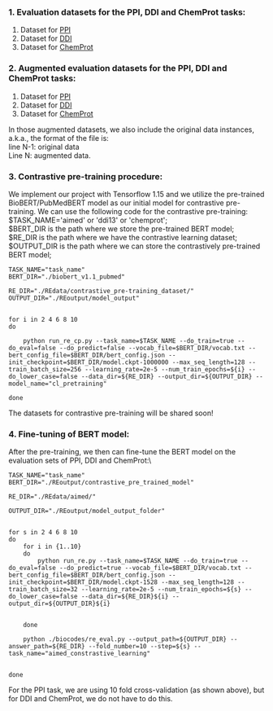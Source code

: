 ### 1. Evaluation datasets for the PPI, DDI and ChemProt tasks: 
1. Dataset for [PPI](https://drive.google.com/file/d/1dn2yDKj7-3SsyKQ5Zm_5sTlLxTCfqQpy/view?usp=sharing)
2. Dataset for [DDI](https://drive.google.com/file/d/1EEtN1LMI-W4iqtsXVfc64v5PsoAEmJad/view?usp=sharing)
3. Dataset for [ChemProt](https://drive.google.com/file/d/1XSieVU673Ey52xSV16pZ7a_8fqBJFd6k/view?usp=sharing)

### 2. Augmented evaluation datasets for the PPI, DDI and ChemProt tasks:
1. Dataset for [PPI](https://drive.google.com/file/d/1GUJdJo-ihl2StJMNNyqrPXvNDyKolaTI/view?usp=sharing)
2. Dataset for [DDI](https://drive.google.com/file/d/1lTo_yk9J0sJuBy-lXiGDx9SqNZ2UjrE8/view?usp=sharing)
3. Dataset for [ChemProt](https://drive.google.com/file/d/1scoGLZAoyM9j9ebvVW9BA1TsjvNO0Xrz/view?usp=sharing)

In those augmented datasets, we also include the original data instances, a.k.a., the format of the file is: \
line N-1: original data\
Line N: augmented data.

### 3. Contrastive pre-training procedure: 
We implement our project with Tensorflow 1.15 and we utilize the pre-trained BioBERT/PubMedBERT model as our initial model for contrastive pre-training. We can use the following code for the contrastive pre-training:
$TASK_NAME='aimed' or 'ddi13' or 'chemprot';\
$BERT_DIR is the path where we store the pre-trained BERT model;\
$RE_DIR is the path where we have the contrastive learning dataset;\
$OUTPUT_DIR is the path where we can store the contrastively pre-trained BERT model;
```
TASK_NAME="task_name"
BERT_DIR="./biobert_v1.1_pubmed"

RE_DIR="./REdata/contrastive_pre-training_dataset/"
OUTPUT_DIR="./REoutput/model_output"


for i in 2 4 6 8 10
do

	python run_re_cp.py --task_name=$TASK_NAME --do_train=true --do_eval=false --do_predict=false --vocab_file=$BERT_DIR/vocab.txt --bert_config_file=$BERT_DIR/bert_config.json --init_checkpoint=$BERT_DIR/model.ckpt-1000000 --max_seq_length=128 --train_batch_size=256 --learning_rate=2e-5 --num_train_epochs=${i} --do_lower_case=false --data_dir=${RE_DIR} --output_dir=${OUTPUT_DIR} --model_name="cl_pretraining"

done

```
The datasets for contrastive pre-training will be shared soon!

### 4. Fine-tuning of BERT model:
After the pre-training, we then can fine-tune the BERT model on the evaluation sets of PPI, DDI and ChemProt:\
```
TASK_NAME="task_name"
BERT_DIR="./REoutput/contrastive_pre_trained_model"

RE_DIR="./REdata/aimed/"

OUTPUT_DIR="./REoutput/model_output_folder"


for s in 2 4 6 8 10
do
	for i in {1..10}
	do
		python run_re.py --task_name=$TASK_NAME --do_train=true --do_eval=false --do_predict=true --vocab_file=$BERT_DIR/vocab.txt --bert_config_file=$BERT_DIR/bert_config.json --init_checkpoint=$BERT_DIR/model.ckpt-1528 --max_seq_length=128 --train_batch_size=32 --learning_rate=2e-5 --num_train_epochs=${s} --do_lower_case=false --data_dir=${RE_DIR}${i} --output_dir=${OUTPUT_DIR}${i}


	done

	python ./biocodes/re_eval.py --output_path=${OUTPUT_DIR} --answer_path=${RE_DIR} --fold_number=10 --step=${s} --task_name="aimed_constrastive_learning"


done
```

For the PPI task, we are using 10 fold cross-validation (as shown above), but for DDI and ChemProt, we do not have to do this.

